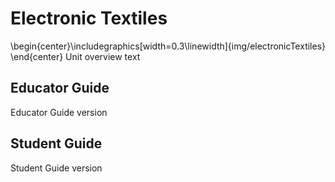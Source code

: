 # Electronic Textiles

\begin{center}\includegraphics[width=0.3\linewidth]{img/electronicTextiles} \end{center}
Unit overview text

## Educator Guide
Educator Guide version

## Student Guide
Student Guide version

